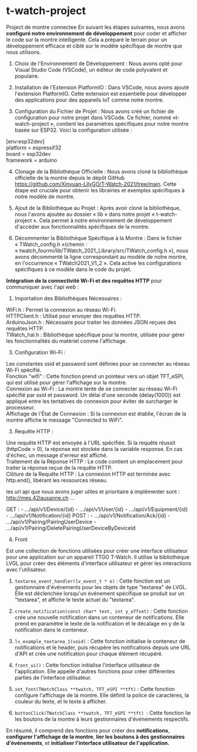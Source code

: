 # t-watch-project
Project de montre connectee
En suivant les étapes suivantes, nous avons <strong>configuré notre environnement de développement</strong> pour coder et afficher le code sur la montre intelligente. Cela a préparé le terrain pour un développement efficace et ciblé sur le modèle spécifique de montre que nous utilisons. 

1. Choix de l'Environnement de Développement : Nous avons opté pour Visual Studio Code (VSCode), un éditeur de code polyvalent et populaire.

2. Installation de l'Extension PlatformIO : Dans VSCode, nous avons ajouté l'extension PlatformIO. Cette extension est essentielle pour développer des applications pour des appareils IoT comme notre montre.

3. Configuration du Fichier de Projet : Nous avons créé un fichier de configuration pour notre projet dans VSCode. Ce fichier, nommé «t-watch-project », contient les paramètres spécifiques pour notre montre basée sur ESP32. Voici la configuration utilisée :

[env:esp32dev]
<br />platform = espressif32
<br />board = esp32dev
<br />framework = arduino

4. Clonage de la Bibliothèque Officielle : Nous avons cloné la bibliothèque officielle de la montre depuis le dépôt GitHub https://github.com/Xinyuan-LilyGO/T-Watch-2021/tree/main. Cette étape est cruciale pour obtenir les librairies et exemples spécifiques à notre modèle de montre.

5. Ajout de la Bibliothèque au Projet : Après avoir cloné la bibliothèque, nous l'avons ajoutée au dossier « lib » dans notre projet « t-watch-project ». Cela permet à notre environnement de développement d'accéder aux fonctionnalités spécifiques de la montre.

6. Décommenter la Bibliothèque Spécifique à la Montre : Dans le fichier « TWatch_config.h »(chemin : « twatch_fourmi/lib/TWatch_2021_Library/src/TWatch_config.h »), nous avons décommenté la ligne correspondant au modèle de notre montre, en l'occurrence « TWatch2021_V1_2 ». Cela active les configurations spécifiques à ce modèle dans le code du projet.

<strong>Intégration de la connectivité Wi-Fi et des requêtes HTTP</strong> pour communiquer avec l'api web :

1. Importation des Bibliothèques Nécessaires :

WiFi.h : Permet la connexion au réseau Wi-Fi.
<br />HTTPClient.h : Utilisé pour envoyer des requêtes HTTP.
<br />ArduinoJson.h : Nécessaire pour traiter les données JSON reçues des requêtes HTTP.
<br />TWatch_hal.h : Bibliothèque spécifique pour la montre, utilisée pour gérer les fonctionnalités du matériel comme l'affichage.

3. Configuration Wi-Fi :

Les constantes ssid et password sont définies pour se connecter au réseau Wi-Fi spécifié.
<br />Fonction "wifi" : Cette fonction prend un pointeur vers un objet TFT_eSPI, qui est utilisé pour gérer l'affichage sur la montre.
<br />Connexion au Wi-Fi : La montre tente de se connecter au réseau Wi-Fi spécifié par ssid et password. Un délai d'une seconde (delay(1000)) est appliqué entre les tentatives de connexion pour éviter de surcharger le processeur.
<br />Affichage de l'État de Connexion : Si la connexion est établie, l'écran de la montre affiche le message "Connected to WiFi".

3. Requête HTTP :

Une requête HTTP est envoyée à l'URL spécifiée. Si la requête réussit (httpCode > 0), la réponse est stockée dans la variable response. En cas d'échec, un message d'erreur est affiché.
<br />Traitement de la Réponse HTTP : Le code contient un emplacement pour traiter la réponse reçue de la requête HTTP.
<br />Clôture de la Requête HTTP : La connexion HTTP est terminée avec http.end(), libérant les ressources réseau.

les url api que nous avons juger utiles et prioritaire à implémenter sont : http://mes.42lausanne.ch ...

  GET :
        - .../api/v1/Device/{id}
        - .../api/v1/User/{id}
        - .../api/v1/Equipment/{id}
        - .../api/v1/Notification/{id}
  POST :
        - .../api/v1/Notification/Ack/{id}
        - .../api/v1/Pairing/PairingUserDevice
        - .../api/v1/Pairing/DeletePairingUserDeviceByDeviceId

4. Front

 Est une collection de fonctions utilisées pour créer une interface utilisateur pour une application sur un appareil TTGO T-Watch. Il utilise la bibliothèque LVGL pour créer des éléments d'interface utilisateur et gérer les interactions avec l'utilisateur.

   1. `textarea_event_handler(lv_event_t * e)` : Cette fonction est un gestionnaire d'événements pour les objets de type "textarea" de LVGL. Elle est déclenchée lorsqu'un événement spécifique se produit sur un "textarea", et affiche le texte actuel du "textarea".

   2. `create_notification(const char* text, int y_offset)` : Cette fonction crée une nouvelle notification dans un conteneur de notifications. Elle prend en paramètre le texte de la notification et le décalage en y de la notification dans le conteneur.

   3. `lv_example_textarea_1(void)` : Cette fonction initialise le conteneur de notifications et le header, puis récupère les notifications depuis une URL d'API et crée une notification pour chaque élément récupéré.

   4. `front_ui()` : Cette fonction initialise l'interface utilisateur de l'application. Elle appelle d'autres fonctions pour créer différentes parties de l'interface utilisateur.

   5. `set_font(TWatchClass **twatch, TFT_eSPI **tft)` : Cette fonction configure l'affichage de la montre. Elle définit la police de caractères, la couleur du texte, et le texte à afficher.

   6. `buttonClick(TWatchClass **twatch, TFT_eSPI **tft) `: Cette fonction lie les boutons de la montre à leurs gestionnaires d'événements respectifs.

En résumé, il comprend des fonctions pour créer des **notifications**, **configurer l'affichage de la montre**, **lier les boutons à des gestionnaires d'événements**, et **initialiser l'interface utilisateur de l'application.**
